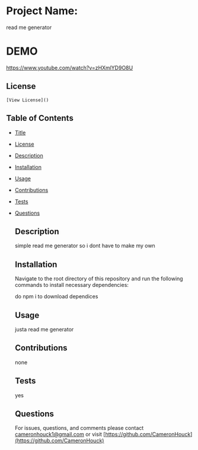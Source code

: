 # Project Name:

read me generator

# DEMO
https://www.youtube.com/watch?v=zHXmlYD9O8U

## License

    [View License]()

## Table of Contents

- [Title](#Project-Name)
- [License](#License)
- [Description](#Description)
- [Installation](#Installation)
- [Usage](#Usage)
- [Contributions](#Contributions)
- [Tests](#Tests)
- [Questions](#Questions)

  ## Description

  simple read me generator so i dont have to make my own

  ## Installation

  Navigate to the root directory of this repository and run the following commands to install necessary dependencies:

  do npm i to download dependices

  ## Usage

  justa read me generator

  ## Contributions

  none

  ## Tests

  yes

  ## Questions

  For issues, questions, and comments please contact cameronhouck1@gmail.com or visit [https://github.com/CameronHouck](https://github.com/CameronHouck)
